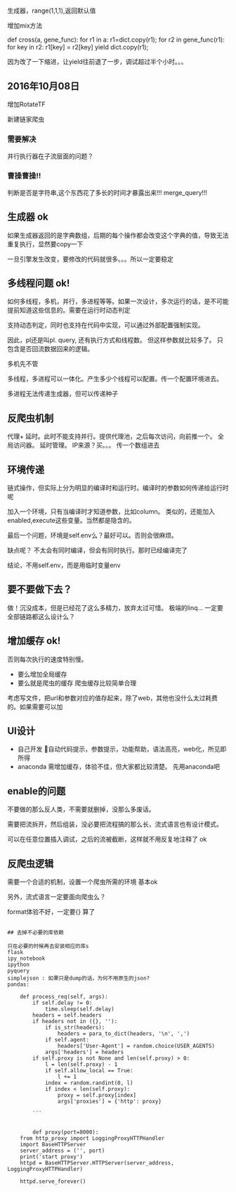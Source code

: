 

##
生成器，range(1,1,1),返回默认值

增加mix方法


def cross(a, gene_func):
    for r1 in a:
        r1=dict.copy(r1);
        for r2 in gene_func(r1):
            for key in r2:
                r1[key] = r2[key]
                yield dict.copy(r1);

因为改了一下缩进，让yield往前退了一步，调试超过半个小时。。。

## 2016年10月08日

增加RotateTF

新建链家爬虫

### 需要解决

并行执行器在子流层面的问题？

### 曹操曹操!!

判断是否是字符串,这个东西花了多长的时间才暴露出来!!!  merge_query!!!

## 生成器 ok

如果生成器返回的是字典数组，后期的每个操作都会改变这个字典的值，导致无法重复执行，显然要copy一下

一旦引擎发生改变，要修改的代码就很多。。。所以一定要稳定



## 多线程问题 ok!

如何多线程，多机，并行，多进程等等。如果一次设计，多次运行的话，是不可能提前知道这些信息的。需要在运行时动态判定

支持动态判定，同时也支持在代码中实现，可以通过外部配置强制实现。

因此，pl还是叫pl. query, 还有执行方式和线程数。 但这样参数就比较多了。 只包含是否回流数据回来的逻辑。

多机先不管

多线程，多进程可以一体化。产生多少个线程可以配置。传一个配置环境进去。

多进程无法传递生成器，但可以传递种子



## 反爬虫机制

代理+ 延时。此时不能支持并行。提供代理池，之后每次访问，向前推一个。 全局访问器。 延时管理。
IP来源？买。。。 传一个数组进去



## 环境传递

链式操作，但实际上分为明显的编译时和运行时。编译时的参数如何传递给运行时呢

加入一个环境，只有当编译时才知道参数，比如column。 类似的，还能加入enabled,execute这些变量。当然都是隐含的。

最后一个问题，环境是self.env么？最好可以。否则会很麻烦。

缺点呢？ 不太会有同时编译，但会有同时执行。那时已经编译完了

结论，不用self.env，而是用临时变量env


## 要不要做下去？

做！沉没成本，但是已经花了这么多精力，放弃太过可惜。
极端的linq... 一定要全部链路都这么设计么？

## 增加缓存  ok!

否则每次执行的速度特别慢。 

- 要么增加全局缓存
- 要么就是爬虫的缓存 爬虫缓存比较简单合理

考虑写文件，把url和参数对应的值存起来，除了web，其他也没什么太过耗费的。如果需要可以加

## UI设计

- 自己开发
自动代码提示，参数提示，功能帮助，语法高亮，web化，所见即所得
- anaconda
需增加缓存，体验不佳，但大家都比较清楚。 
先用anaconda吧

## enable的问题

不要做的那么反人类，不需要就删掉，没那么多废话。

需要把流拆开，然后组装，没必要把流程搞的那么长，流式语言也有设计模式。

可以在任意位置插入调试，之后的流被截断，这样就不用反复地注释了  ok

## 反爬虫逻辑

需要一个合适的机制，设置一个爬虫所需的环境 基本ok

另外，流式语言一定要面向爬虫么？

format体验不好，一定要{} 算了
```

## 去掉不必要的库依赖

只在必要的时候再去安装相应的库s
flask
ipy_notebook
ipython
pyquery
simplejson : 如果只是dump的话，为何不用原生的json?
pandas: 

    def process_req(self, args):
        if self.delay != 0:
            time.sleep(self.delay)
        headers = self.headers
        if headers not in ({}, ''):
            if is_str(headers):
                headers = para_to_dict(headers, '\n', ',')
            if self.agent:
                headers['User-Agent'] = random.choice(USER_AGENTS)
            args['headers'] = headers
        if self.proxy is not None and len(self.proxy) > 0:
            l = len(self.proxy) - 1
            if self.allow_local == True:
                l += 1
            index = random.randint(0, l)
            if index < len(self.proxy):
                proxy = self.proxy[index]
                args['proxies'] = {'http': proxy}
                
        ```        
        
        
        def proxy(port=8000):
    from http_proxy import LoggingProxyHTTPHandler
    import BaseHTTPServer
    server_address = ('', port)
    print('start proxy')
    httpd = BaseHTTPServer.HTTPServer(server_address, LoggingProxyHTTPHandler)
    
    httpd.serve_forever()